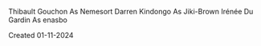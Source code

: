 Thibault Gouchon As Nemesort
Darren Kindongo As Jiki-Brown
Irénée Du Gardin As enasbo

Created 01-11-2024
